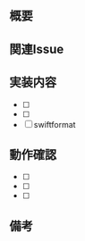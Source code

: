 ## 概要
<!-- プルリクエストの概要を記載してください -->


## 関連Issue
<!-- 関連するIssueを記載してください -->

## 実装内容
<!-- 実装の詳細を記載してください -->
- [ ]
- [ ]
- [ ] swiftformat

## 動作確認
<!-- 動作確認した内容を記載してください -->
- [ ]
- [ ]
- [ ]

## 備考
<!-- 補足事項などを記載してください -->
